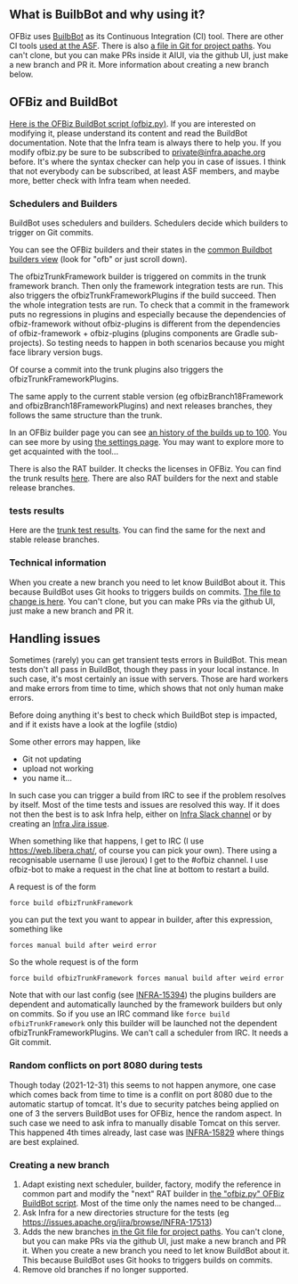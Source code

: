 <!--
Licensed to the Apache Software Foundation (ASF) under one
or more contributor license agreements.  See the NOTICE file
distributed with this work for additional information
regarding copyright ownership.  The ASF licenses this file
to you under the Apache License, Version 2.0 (the
"License"); you may not use this file except in compliance
with the License.  You may obtain a copy of the License at

http://www.apache.org/licenses/LICENSE-2.0

Unless required by applicable law or agreed to in writing,
software distributed under the License is distributed on an
"AS IS" BASIS, WITHOUT WARRANTIES OR CONDITIONS OF ANY
KIND, either express or implied.  See the License for the
specific language governing permissions and limitations
under the License.
-->
## What is BuilbBot and why using it?
OFBiz uses [BuilbBot](https://en.wikipedia.org/wiki/Buildbot) as its Continuous Integration (CI) tool. There are other CI tools [used at the ASF](https://ci.apache.org/).
There is also [a file in Git for project paths](https://github.com/apache/infrastructure-p6/blob/production/modules/subversion_server/files/hooks/buildbot_project_paths). You can't clone, but you can make PRs inside it AIUI, via the github UI, just make a new branch and PR it. More information about creating a new branch below.

## OFBiz and BuildBot

[Here is the OFBiz BuildBot script (ofbiz.py)](https://svn.apache.org/repos/infra/infrastructure/buildbot2/projects). If you are interested on modifying it, please understand its content and read the BuildBot documentation. Note that the Infra team is always there to help you. If you modify ofbiz.py be sure to be subscribed to private@infra.apache.org before. It's where the syntax checker can help you in case of issues. I think that not everybody can be subscribed, at least ASF members, and maybe more, better check with Infra team when needed.

### Schedulers and Builders
BuildBot uses schedulers and builders. Schedulers decide which builders to trigger on Git commits.

You can see the OFBiz builders and their states in the [common Buildbot builders view](https://ci2.apache.org/#/builders) (look for "ofb" or just scroll down).

The ofbizTrunkFramework builder is triggered on commits in the trunk framework branch. Then only the framework integration tests are run. This also triggers the ofbizTrunkFrameworkPlugins if the build succeed. Then the whole integration tests are run. To check that a commit in the framework puts no regressions in plugins and especially because the dependencies of ofbiz-framework without ofbiz-plugins is different from the dependencies of ofbiz-framework + ofbiz-plugins (plugins components are Gradle sub-projects). So testing needs to happen in both scenarios because you might face library version bugs.

Of course a commit into the trunk plugins also triggers the ofbizTrunkFrameworkPlugins.

The same apply to the current stable version (eg ofbizBranch18Framework and ofbizBranch18FrameworkPlugins) and next releases branches, they follows the same structure than the trunk.

In an OFBiz builder page you can see [an history of the builds up to 100](https://ci2.apache.org/#/builders/49). You can see more by using [the settings page](https://ci2.apache.org/#/settings). You may want to explore more to get acquainted with the tool...

There is also the RAT builder. It checks the licenses in OFBiz. You can find the trunk results [here](https://ci.apache.org/projects/ofbiz/site/trunk/rat-output.html). There are also RAT builders for the next and stable release branches.


### tests results
Here are the [trunk test results](https://nightlies.apache.org/ofbiz/trunk/tests-results/). You can find the same for the next and stable release branches.

### Technical information
When you create a new branch you need to let know BuildBot about it. This because BuildBot uses Git hooks to triggers builds on commits. [The file to change is here](https://github.com/apache/infrastructure-p6/blob/production/modules/subversion_server/files/hooks/buildbot_project_paths). You can't clone, but you can make PRs via the github UI, just make a new branch and PR it.

## Handling issues
Sometimes (rarely) you can get transient tests errors in BuildBot. This mean tests don't all pass in BuildBot, though they pass in your local instance. In such case, it's most certainly an issue with servers. Those are hard workers and make errors from time to time, which shows that not only human make errors.

Before doing anything it's best to check which BuildBot step is impacted, and if it exists have a look at the logfile (stdio) 

Some other errors may happen, like
* Git not updating
* upload not working
* you name it...

In such case you can trigger a build from IRC to see if the problem resolves by itself. Most of the time tests and issues are resolved this way. If it does not then the best is to ask Infra help, either on [Infra Slack channel](https://the-asf.slack.com/archives/CBX4TSBQ8) or by creating an [Infra Jira issue](https://issues.apache.org/jira/projects/INFRA/summary).

When something like that happens, I get to IRC (I use https://web.libera.chat/, of course you can pick your own). There using a recognisable username (I use jleroux) I get to the #ofbiz channel. I use ofbiz-bot to make a request in the chat line at bottom to restart a build.

A request is of the form 

    force build ofbizTrunkFramework
    
you can put the text you want to appear in builder, after this expression, something like
    
    forces manual build after weird error
   
So the whole request is of the form

    force build ofbizTrunkFramework forces manual build after weird error

Note that with our last config (see [INFRA-15394](https://issues.apache.org/jira/browse/INFRA-15394)) the  plugins builders are dependent and automatically launched by the framework builders but only on commits. So if you use an IRC command like `force build ofbizTrunkFramework` only this builder will be launched not the dependent ofbizTrunkFrameworkPlugins. We can't call a scheduler from IRC. It needs a Git commit.

### Random conflicts on port 8080 during tests
Though today (2021-12-31) this seems to not happen anymore, one case which comes back from time to time is a conflit on port 8080 due to the automatic startup of tomcat. It's  due to security patches being applied on one of 3 the servers BuildBot uses for OFBiz, hence the random aspect. In such case we need to ask infra to manually disable Tomcat on this server. This happened 4th times already, last case was [INFRA-15829](https://issues.apache.org/jira/browse/INFRA-15829) where things are best explained.


### Creating a new branch
1. Adapt existing next scheduler, builder, factory, modify the reference in common part and modify the "next" RAT builder in [the "ofbiz.py" OFBiz BuildBot script](https://svn.apache.org/repos/infra/infrastructure/buildbot2/projects). Most of the time only the names need to be changed...
2. Ask Infra for a new directories structure for the tests (eg https://issues.apache.org/jira/browse/INFRA-17513)  
3. Adds the new branches [in the Git file for project paths](https://github.com/apache/infrastructure-p6/blob/production/modules/subversion_server/files/hooks/buildbot_project_paths). You can't clone, but you can make PRs via the github UI, just make a new branch and PR it. When you create a new branch you need to let know BuildBot about it. This because BuildBot uses Git hooks to triggers builds on commits. 
4. Remove old branches if no longer supported.

